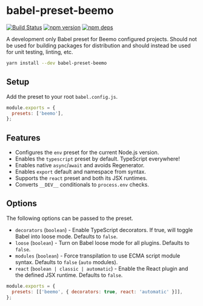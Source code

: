 # babel-preset-beemo

[![Build Status](https://github.com/beemojs/dev/workflows/Build/badge.svg)](https://github.com/beemojs/dev/actions?query=branch%3Amaster)
[![npm version](https://badge.fury.io/js/babel-preset-beemo.svg)](https://www.npmjs.com/package/babel-preset-beemo)
[![npm deps](https://david-dm.org/beemojs/dev.svg?path=packages/babel-preset)](https://www.npmjs.com/package/babel-preset-beemo)

A development only Babel preset for Beemo configured projects. Should not be used for building
packages for distribution and should instead be used for unit testing, linting, etc.

```bash
yarn install --dev babel-preset-beemo
```

## Setup

Add the preset to your root `babel.config.js`.

```js
module.exports = {
  presets: ['beemo'],
};
```

## Features

- Configures the `env` preset for the current Node.js version.
- Enables the `typescript` preset by default. TypeScript everywhere!
- Enables native `async`/`await` and avoids Regenerator.
- Enables `export` default and namespace from syntax.
- Supports the `react` preset and both its JSX runtimes.
- Converts `__DEV__` conditionals to `process.env` checks.

## Options

The following options can be passed to the preset.

- `decorators` (`boolean`) - Enable TypeScript decorators. If true, will toggle Babel into loose
  mode. Defaults to `false`.
- `loose` (`boolean`) - Turn on Babel loose mode for all plugins. Defaults to `false`.
- `modules` (`boolean`) - Force transpilation to use ECMA script module syntax. Defaults to `false`
  (`auto` modules).
- `react` (`boolean | classic | automatic`) - Enable the React plugin and the defined JSX runtime.
  Defaults to `false`.

```js
module.exports = {
  presets: [['beemo', { decorators: true, react: 'automatic' }]],
};
```
